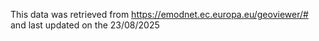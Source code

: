 This data was retrieved from https://emodnet.ec.europa.eu/geoviewer/# and last updated on the 23/08/2025